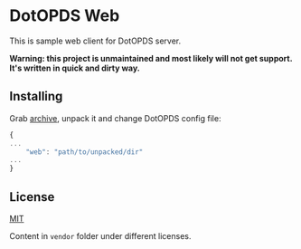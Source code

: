 # DotOPDS Web

This is sample web client for DotOPDS server.

**Warning: this project is unmaintained and most likely will not get support.
It's written in quick and dirty way.**

## Installing

Grab [archive][1], unpack it and change DotOPDS config file:

```js
{
...
    "web": "path/to/unpacked/dir"
...
}
```

## License

[MIT](LICENSE)

Content in `vendor` folder under different licenses.

[1]: https://github.com/DeniSix/DotOPDS-web/archive/master.zip
